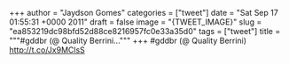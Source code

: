 
+++
author = "Jaydson Gomes"
categories = ["tweet"]
date = "Sat Sep 17 01:55:31 +0000 2011"
draft = false
image = "{TWEET_IMAGE}"
slug = "ea853219dc98bfd52d88ce8216957fc0e33a35d0"
tags = ["tweet"]
title = """#gddbr (@ Quality Berrini..."""
+++
#gddbr (@ Quality Berrini) http://t.co/Jx9MClsS
